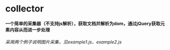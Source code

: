 # collector
#### 一个简单的采集器（不支持js解析），获取文档并解析为dom，通过jQuery获取元素内容从而进一步处理
###### 采用两个例子说明图片采集，见example1.js、example2.js
